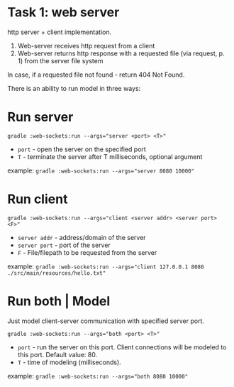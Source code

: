# Task 1: web server

http server + client implementation.

1. Web-server receives http request from a client
2. Web-server returns http response with a requested file (via request, p. 1) from the server file system

In case, if a requested file not found - return 404 Not Found.

There is an ability to run model in three ways:

# Run server

`gradle :web-sockets:run --args="server <port> <T>"`
* `port` - open the server on the specified port
* `T` - terminate the server after T milliseconds, optional argument

example: `gradle :web-sockets:run --args="server 8080 10000"`

# Run client

`gradle :web-sockets:run --args="client <server addr> <server port> <F>"`
* `server addr` - address/domain of the server
* `server port` - port of the server
* `F` - File/filepath to be requested from the server

example: `gradle :web-sockets:run --args="client 127.0.0.1 8080 ./src/main/resources/hello.txt"`


# Run both | Model

Just model client-server communication with specified server port.

`gradle :web-sockets:run --args="both <port> <T>"`

* `port` - run the server on this port. Client connections will be modeled to this port. Default value: 80.
* `T` - time of modeling (milliseconds).

example: `gradle :web-sockets:run --args="both 8080 10000"`

